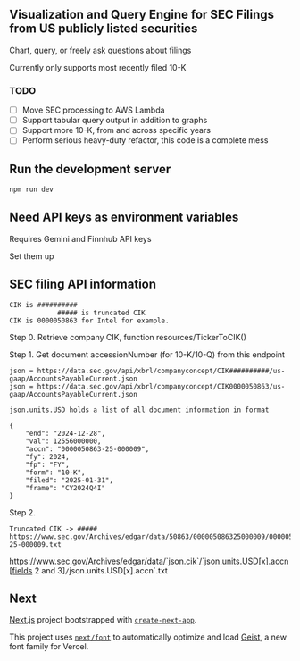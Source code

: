 ## Visualization and Query Engine for SEC Filings from US publicly listed securities
Chart, query, or freely ask questions about filings

Currently only supports most recently filed 10-K

### TODO
- [ ] Move SEC processing to AWS Lambda
- [ ] Support tabular query output in addition to graphs
- [ ] Support more 10-K, from and across specific years
- [ ] Perform serious heavy-duty refactor, this code is a complete mess

## Run the development server
```bash
npm run dev
```

## Need API keys as environment variables
Requires Gemini and Finnhub API keys

Set them up


## SEC filing API information

```
CIK is ##########
            ##### is truncated CIK
CIK is 0000050863 for Intel for example.
```

Step 0. Retrieve company CIK, function resources/TickerToCIK()

Step 1. Get document accessionNumber (for 10-K/10-Q) from this endpoint
```
json = https://data.sec.gov/api/xbrl/companyconcept/CIK##########/us-gaap/AccountsPayableCurrent.json
json = https://data.sec.gov/api/xbrl/companyconcept/CIK0000050863/us-gaap/AccountsPayableCurrent.json

json.units.USD holds a list of all document information in format 
      
{
    "end": "2024-12-28",
    "val": 12556000000,
    "accn": "0000050863-25-000009",
    "fy": 2024,
    "fp": "FY",
    "form": "10-K",
    "filed": "2025-01-31",
    "frame": "CY2024Q4I"   
}
```

Step 2. 
```
Truncated CIK -> ##### 
https://www.sec.gov/Archives/edgar/data/50863/000005086325000009/0000050863-25-000009.txt
```

https://www.sec.gov/Archives/edgar/data/`json.cik`/`json.units.USD[x].accn[fields 2 and 3]`/`json.units.USD[x].accn`.txt


## Next

[Next.js](https://nextjs.org) project bootstrapped with [`create-next-app`](https://nextjs.org/docs/app/api-reference/cli/create-next-app).


This project uses [`next/font`](https://nextjs.org/docs/app/building-your-application/optimizing/fonts) to automatically optimize and load [Geist](https://vercel.com/font), a new font family for Vercel.